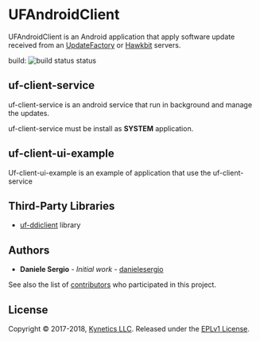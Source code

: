 # UFAndroidClient #

UFAndroidClient is an Android application that apply software update received from an [UpdateFactory](https://www.kynetics.com/iot-platform-update-factory) or [Hawkbit](https://eclipse.org/hawkbit/) servers.

build: ![build status status](https://travis-ci.org/Kynetics/UfAndroidClient.svg?branch=master)

## uf-client-service
uf-client-service is an android service that run in background and manage the updates.

uf-client-service must be install as **SYSTEM** application.

## uf-client-ui-example
Uf-client-ui-example is an example of application that use the uf-client-service

## Third-Party Libraries
* [uf-ddiclient](https://github.com/Kynetics/uf-ddiclient) library

## Authors
* **Daniele Sergio** - *Initial work* - [danielesergio](https://github.com/danielesergio)

See also the list of [contributors](https://github.com/Kynetics/UfAndroidClient/graphs/contributors) who participated in this project.

## License
Copyright © 2017-2018, [Kynetics LLC](https://www.kynetics.com).
Released under the [EPLv1 License](http://www.eclipse.org/legal/epl-v10.html).